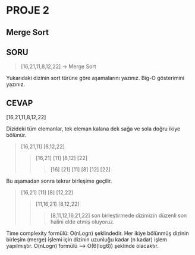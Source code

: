 # PROJE 2 

## Merge Sort



## SORU

> [16,21,11,8,12,22] -> Merge Sort

Yukarıdaki dizinin sort türüne göre aşamalarını yazınız.
Big-O gösterimini yazınız.

## CEVAP

[16,21,11,8,12,22]

Dizideki tüm elemanlar, tek eleman kalana dek sağa ve sola doğru ikiye bölünür.

> [16,21,11] [8,12,22]
>>[16,21] [11] [8,12] [22]
>>> [16] [21] [11] [8] [12] [22]

Bu aşamadan sonra tekrar birleşime geçilir.

> [16,21] [11] [8] [12,22]
>>[11,16,21] [8,12,22]
>>> [8,11,12,16,21,22] son birleştirmede dizimizin düzenli son halini elde etmiş oluyoruz.

Time complexity formülü: O(nLogn) şeklindedir. Her ikiye bölünmüş dizinin birleşim (merge) işlemi için dizinin uzunluğu kadar (n kadar) işlem yapılmıştır. O(nLogn) formülü --> O(6(log6)) şeklinde olacaktır.